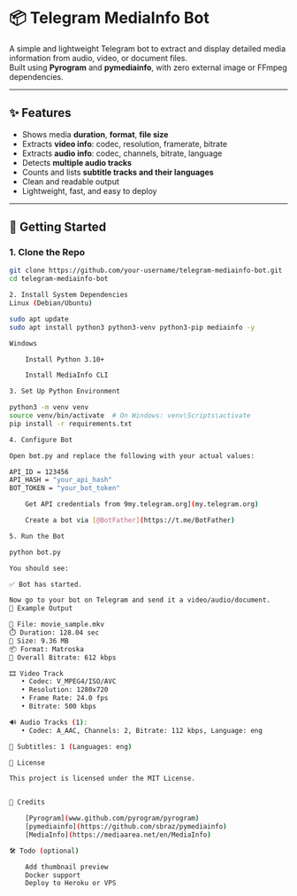 # 📦 Telegram MediaInfo Bot

A simple and lightweight Telegram bot to extract and display detailed media information from audio, video, or document files.  
Built using **Pyrogram** and **pymediainfo**, with zero external image or FFmpeg dependencies.

---

## ✨ Features

- Shows media **duration**, **format**, **file size**
- Extracts **video info**: codec, resolution, framerate, bitrate
- Extracts **audio info**: codec, channels, bitrate, language
- Detects **multiple audio tracks**
- Counts and lists **subtitle tracks and their languages**
- Clean and readable output
- Lightweight, fast, and easy to deploy

---

## 🚀 Getting Started

### 1. Clone the Repo

```bash
git clone https://github.com/your-username/telegram-mediainfo-bot.git
cd telegram-mediainfo-bot

2. Install System Dependencies
Linux (Debian/Ubuntu)

sudo apt update
sudo apt install python3 python3-venv python3-pip mediainfo -y

Windows

    Install Python 3.10+

    Install MediaInfo CLI

3. Set Up Python Environment

python3 -m venv venv
source venv/bin/activate  # On Windows: venv\Scripts\activate
pip install -r requirements.txt

4. Configure Bot

Open bot.py and replace the following with your actual values:

API_ID = 123456
API_HASH = "your_api_hash"
BOT_TOKEN = "your_bot_token"

    Get API credentials from 9my.telegram.org](my.telegram.org)

    Create a bot via [@BotFather](https://t.me/BotFather)

5. Run the Bot

python bot.py

You should see:

✅ Bot has started.

Now go to your bot on Telegram and send it a video/audio/document.
📝 Example Output

📁 File: movie_sample.mkv
⏱️ Duration: 128.04 sec
💾 Size: 9.36 MB
📦 Format: Matroska
📶 Overall Bitrate: 612 kbps

🎞️ Video Track
   • Codec: V_MPEG4/ISO/AVC
   • Resolution: 1280x720
   • Frame Rate: 24.0 fps
   • Bitrate: 500 kbps

🔊 Audio Tracks (1):
   • Codec: A_AAC, Channels: 2, Bitrate: 112 kbps, Language: eng

📜 Subtitles: 1 (Languages: eng)

📄 License

This project is licensed under the MIT License.


🤝 Credits

    [Pyrogram](www.github.com/pyrogram/pyrogram)
    [pymediainfo](https://github.com/sbraz/pymediainfo)
    [MediaInfo](https://mediaarea.net/en/MediaInfo)

🛠️ Todo (optional)

    Add thumbnail preview
    Docker support
    Deploy to Heroku or VPS
